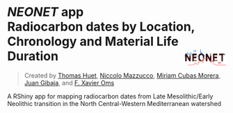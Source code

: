 # ***NEONET*** app <br> Radiocarbon dates by Location, Chronology and Material Life Duration <img src="doc/img/neonet.png" width='100px' align="right"/>
> Created by [Thomas Huet](mailto:thomashuet7@gmail.com), [Niccolo Mazzucco](mailto:niccolo.mazzucco@unipi.it), [Miriam Cubas Morera](mailto:mcubas.morera@gmail.com), [Juan Gibaja](jfgibaja@gmail.com), and [F. Xavier Oms](oms@ub.edu)

A RShiny app for mapping radiocarbon dates from Late Mesolithic/Early Neolithic transition in the North Central-Western Mediterranean watershed
